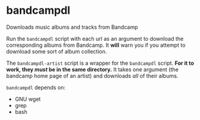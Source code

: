 # bandcampdl
Downloads music albums and tracks from Bandcamp

Run the `bandcampdl` script with each url as an argument to download the corresponding albums from Bandcamp.
It **will** warn you if you attempt to download some sort of album collection.

The `bandcampdl-artist` script is a wrapper for the `bandcampdl` script. **For it to work, they _must_ be in the same directory.**
It takes one argument (the bandcamp home page of an artist) and downloads _all_ of their albums.

`bandcampdl` depends on:

 - GNU wget
 - grep
 - bash

